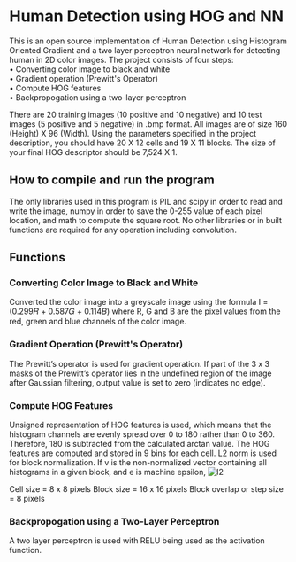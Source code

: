 # Human Detection using HOG and NN
    
This is an open source implementation of Human Detection using Histogram Oriented Gradient and a two layer perceptron neural network for detecting human in 2D color
images. The project consists of four steps:  
• Converting color image to black and white    
• Gradient operation (Prewitt's Operator)  
• Compute HOG features  
• Backpropogation using a two-layer perceptron  
  
There are 20 training images (10 positive and 10 negative) and 10 test images (5 positive and 5 negative) in .bmp format.  All images are of size 160 (Height) X 96 (Width). Using the parameters specified in the project description, you should have 20 X 12 cells and 19 X 11 blocks. The size of your final HOG descriptor should be 7,524 X 1.  
  
## How to compile and run the program
The only libraries used in this program is PIL and scipy in order to read and write the image, numpy in order to save the 0-255 value of each pixel location, and math to compute the square root. No other libraries or in built functions are required for any operation including convolution. 

## Functions
### Converting Color Image to Black and White  
Converted the color image into a greyscale image using the formula I =(0.299𝑅 + 0.587𝐺 + 0.114𝐵) where R, G and B are the pixel values from the red, green
and blue channels of the color image.

### Gradient Operation (Prewitt's Operator)
The Prewitt’s operator is used for gradient operation. If part of the 3 x 3 masks of the Prewitt’s operator lies in the undefined region of the image after Gaussian filtering, output value is set to zero (indicates no edge).

### Compute HOG Features
Unsigned representation of HOG features is used, which means that the histogram channels are evenly spread over 0 to 180 rather than 0 to 360. Therefore, 180 is subtracted from the calculated arctan value. The HOG features are computed and stored in 9 bins for each cell.
 L2 norm is used for block normalization. If v is the non-normalized vector containing all histograms in a given block, and e is machine epsilon,
![l2](https://github.com/dnezan/human-detection-HOG-NN/blob/master/working_files/readme/norm_f2.svg)

Cell size = 8 x 8 pixels
Block size = 16 x 16 pixels
Block overlap or step size = 8 pixels

### Backpropogation using a Two-Layer Perceptron  
A two layer perceptron is used with RELU being used as the activation function.

